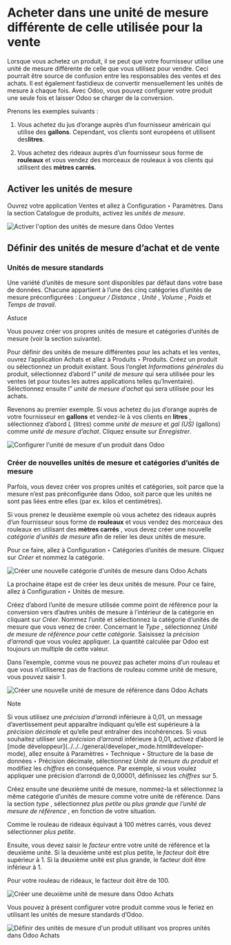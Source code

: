 # Acheter dans une unité de mesure différente de celle utilisée pour la vente

Lorsque vous achetez un produit, il se peut que votre fournisseur utilise une
unité de mesure différente de celle que vous utilisez pour vendre. Ceci
pourrait être source de confusion entre les responsables des ventes et des
achats. Il est également fastidieux de convertir mensuellement les unités de
mesure à chaque fois. Avec Odoo, vous pouvez configurer votre produit une
seule fois et laisser Odoo se charger de la conversion.

Prenons les exemples suivants :

  1. Vous achetez du jus d’orange auprès d’un fournisseur américain qui utilise des **gallons**. Cependant, vos clients sont européens et utilisent des**litres**.

  2. Vous achetez des rideaux auprès d’un fournisseur sous forme de **rouleaux** et vous vendez des morceaux de rouleaux à vos clients qui utilisent des **mètres carrés**.

## Activer les unités de mesure

Ouvrez votre application Ventes et allez à Configuration ‣ Paramètres. Dans la
section Catalogue de produits, activez les _unités de mesure_.

![Activer l'option des unités de mesure dans Odoo
Ventes](../../../../_images/uom-enable-option.png)

## Définir des unités de mesure d’achat et de vente

### Unités de mesure standards

Une variété d’unités de mesure sont disponibles par défaut dans votre base de
données. Chacune appartient à l’une des cinq catégories d’unités de mesure
préconfigurées : _Longueur / Distance_ , _Unité_ , _Volume_ , _Poids_ et
_Temps de travail_.

Astuce

Vous pouvez créer vos propres unités de mesure et catégories d’unités de
mesure (voir la section suivante).

Pour définir des unités de mesure différentes pour les achats et les ventes,
ouvrez l’application Achats et allez à Produits ‣ Produits. Créez un produit
ou sélectionnez un produit existant. Sous l’onglet _Informations générales_ du
produit, sélectionnez d’abord l” _unité de mesure_ qui sera utilisée pour les
ventes (et pour toutes les autres applications telles qu’Inventaire).
Sélectionnez ensuite l” _unité de mesure d’achat_ qui sera utilisée pour les
achats.

Revenons au premier exemple. Si vous achetez du jus d’orange auprès de votre
fournisseur en **gallons** et vendez-le à vos clients en **litres** ,
sélectionnez d’abord _L_ (litres) comme _unité de mesure_ et _gal (US)_
(gallons) comme _unité de mesure d’achat_. Cliquez ensuite sur _Enregistrer_.

![Configurer l'unité de mesure d'un produit dans
Odoo](../../../../_images/uom-product-configuration.png)

### Créer de nouvelles unités de mesure et catégories d’unités de mesure

Parfois, vous devez créer vos propres unités et catégories, soit parce que la
mesure n’est pas préconfigurée dans Odoo, soit parce que les unités ne sont
pas liées entre elles (par ex. kilos et centimètres).

Si vous prenez le deuxième exemple où vous achetez des rideaux auprès d’un
fournisseur sous forme de **rouleaux** et vous vendez des morceaux des
rouleaux en utilisant des **mètres carrés** , vous devez créer une nouvelle
_catégorie d’unités de mesure_ afin de relier les deux unités de mesure.

Pour ce faire, allez à Configuration ‣ Catégories d’unités de mesure. Cliquez
sur _Créer_ et nommez la catégorie.

![Créer une nouvelle catégorie d'unités de mesure dans Odoo
Achats](../../../../_images/uom-new-category.png)

La prochaine étape est de créer les deux unités de mesure. Pour ce faire,
allez à Configuration ‣ Unités de mesure.

Créez d’abord l’unité de mesure utilisée comme point de référence pour la
conversion vers d’autres unités de mesure à l’intérieur de la catégorie en
cliquant sur _Créer_. Nommez l’unité et sélectionnez la catégorie d’unités de
mesure que vous venez de créer. Concernant le _Type_ , sélectionnez _Unité de
mesure de référence pour cette catégorie_. Saisissez la _précision d’arrondi_
que vous voulez appliquer. La quantité calculée par Odoo est toujours un
multiple de cette valeur.

Dans l’exemple, comme vous ne pouvez pas acheter moins d’un rouleau et que
vous n’utiliserez pas de fractions de rouleau comme unité de mesure, vous
pouvez saisir 1.

![Créer une nouvelle unité de mesure de référence dans Odoo
Achats](../../../../_images/uom-new-reference-unit.png)

Note

Si vous utilisez une _précision d’arrondi_ inférieure à 0,01, un message
d’avertissement peut apparaître indiquant qu’elle est supérieure à la
_précision décimale_ et qu’elle peut entraîner des incohérences. Si vous
souhaitez utiliser une _précision d’arrondi_ inférieure à 0,01, activez
d’abord le [mode développeur](../../../general/developer_mode.html#developer-
mode), allez ensuite à Paramètres ‣ Technique ‣ Structure de la base de
données ‣ Précision décimale, sélectionnez _Unité de mesure du produit_ et
modifiez les _chiffres_ en conséquence. Par exemple, si vous voulez appliquer
une précision d’arrondi de 0,00001, définissez les _chiffres_ sur 5.

Créez ensuite une deuxième unité de mesure, nommez-la et sélectionnez la même
catégorie d’unités de mesure comme votre unité de référence. Dans la section
_type_ , sélectionnez _plus petite_ ou _plus grande que l’unité de mesure de
référence_ , en fonction de votre situation.

Comme le rouleau de rideaux équivaut à 100 mètres carrés, vous devez
sélectionner _plus petite_.

Ensuite, vous devez saisir le _facteur_ entre votre unité de référence et la
deuxième unité. Si la deuxième unité est plus petite, le _facteur_ doit être
supérieur à 1. Si la deuxième unité est plus grande, le facteur doit être
inférieur à 1.

Pour votre rouleau de rideaux, le facteur doit être de 100.

![Créer une deuxième unité de mesure dans Odoo
Achats](../../../../_images/uom-second-unit.png)

Vous pouvez à présent configurer votre produit comme vous le feriez en
utilisant les unités de mesure standards d’Odoo.

![Définir des unités de mesure d'un produit utilisant vos propres unités dans
Odoo Achats](../../../../_images/uom-product-configuration-new-units.png)

